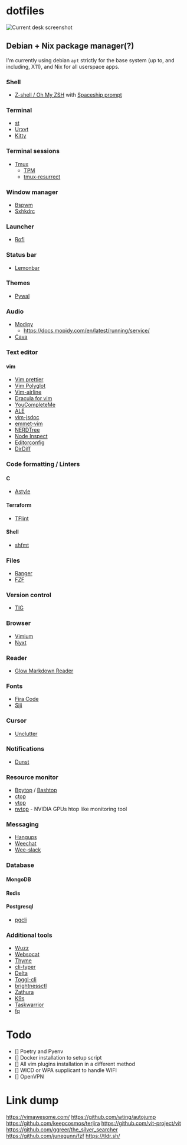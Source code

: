 # dotfiles

![Current desk screenshot](https://i.imgur.com/ti2LDBF.png)

## Debian + Nix package manager(?)

I'm currently using debian `apt` strictly for the base system (up to, and including, X11), and Nix for all userspace apps.

### Shell

-   [Z-shell / Oh My ZSH](https://ohmyz.sh) with [Spaceship prompt](https://github.com/denysdovhan/spaceship-prompt)

### Terminal

-   [st](https://st.suckless.org)
-   [Urxvt](https://wiki.archlinux.org/index.php/Rxvt-unicode)
-   [Kitty](https://github.com/kovidgoyal/kitty)

### Terminal sessions

-   [Tmux](https://github.com/tmux/tmux)
    -   [TPM](https://github.com/tmux-plugins/tpm)
    -   [tmux-resurrect](https://github.com/tmux-plugins/tmux-resurrect)

### Window manager

-   [Bspwm](https://github.com/baskerville/bspwm)
-   [Sxhkdrc](https://github.com/baskerville/sxhkd)

### Launcher

-   [Rofi](https://github.com/davatorium/rofi)

### Status bar

-   [Lemonbar](https://github.com/LemonBoy/bar)

### Themes

-   [Pywal](https://github.com/dylanaraps/pywal)

### Audio

-   [Modipy](https://github.com/mopidy/mopidy)
    -   https://docs.mopidy.com/en/latest/running/service/
-   [Cava](https://github.com/karlstav/cava)

### Text editor

#### vim

-   [Vim prettier](https://github.com/prettier/vim-prettier)
-   [Vim Polyglot](https://github.com/sheerun/vim-polyglot)
-   [Vim-airline](https://github.com/vim-airline/vim-airline)
-   [Dracula for vim](https://github.com/dracula/vim)
-   [YouCompleteMe](https://github.com/ycm-core/YouCompleteMe)
-   [ALE](https://github.com/dense-analysis/ale)
-   [vim-jsdoc](https://github.com/heavenshell/vim-jsdoc)
-   [emmet-vim](https://github.com/mattn/emmet-vim)
-   [NERDTree](https://github.com/preservim/nerdtree)
-   [Node Inspect](https://github.com/eliba2/vim-node-inspect)
-   [Editorconfig](https://github.com/editorconfig/editorconfig-vim)
-   [DirDiff](https://github.com/will133/vim-dirdiff)

### Code formatting / Linters

#### C

-   [Astyle](http://astyle.sourceforge.net/)

#### Terraform

-   [TFlint](https://github.com/terraform-linters/tflint)

#### Shell

-   [shfmt](https://github.com/mvdan/sh)

### Files

-   [Ranger](https://github.com/ranger/ranger)
-   [FZF](https://github.com/junegunn/fzf)

### Version control

-   [TIG](https://github.com/jonas/tig)

### Browser

-   [Vimium](https://github.com/philc/vimium)
-   [Nyxt](https://github.com/atlas-engineer/nyxt)

### Reader

-   [Glow Markdown Reader](https://github.com/charmbracelet/glow)

### Fonts

-   [Fira Code](https://github.com/tonsky/FiraCode)
-   [Siji](https://github.com/stark/siji)

### Cursor

-   [Unclutter](https://wiki.debian.org/unclutter)

### Notifications

-   [Dunst](https://github.com/dunst-project/dunst)

### Resource monitor

-   [Bpytop](https://github.com/aristocratos/bpytop) / [Bashtop](https://github.com/aristocratos/bashtop)
-   [ctop](https://github.com/bcicen/ctop)
-   [vtop](https://github.com/MrRio/vtop)
-   [nvtop](https://github.com/Syllo/nvtop) - NVIDIA GPUs htop like monitoring tool

### Messaging

-   [Hangups](https://github.com/tdryer/hangups)
-   [Weechat](https://github.com/weechat/weechat)
-   [Wee-slack](https://github.com/wee-slack/wee-slack)

### Database

#### MongoDB

#### Redis

#### Postgresql

-   [pgcli](https://github.com/dbcli/pgcli)

### Additional tools

-   [Wuzz](https://github.com/asciimoo/wuzz)
-   [Websocat](https://github.com/vi/websocat)
-   [Thyme](https://github.com/hughbien/thyme)
-   [cli-typer](https://github.com/balzss/cli-typer)
-   [Delta](https://github.com/dandavison/delta)
-   [Toggl-cli](https://github.com/auhau/toggl-cli/)
-   [brightnessctl](https://github.com/Hummer12007/brightnessctl)
-   [Zathura](https://github.com/pwmt/zathura)
-   [K9s](https://github.com/derailed/k9s)
-   [Taskwarrior](https://taskwarrior.org/)
-   [fq](https://github.com/wader/fq)

# Todo

-   [] Poetry and Pyenv
-   [] Docker installation to setup script
-   [] All vim plugins installation in a different method
-   [] WICD or WPA supplicant to handle WIFI
-   [] OpenVPN

# Link dump

https://vimawesome.com/
https://github.com/wting/autojump
https://github.com/keepcosmos/terjira
https://github.com/vit-project/vit
https://github.com/ggreer/the_silver_searcher
https://github.com/junegunn/fzf
https://tldr.sh/
